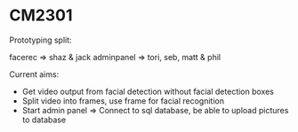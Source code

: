 CM2301
======

Prototyping split:

facerec => shaz & jack
adminpanel => tori, seb, matt & phil

Current aims:
- Get video output from facial detection without facial detection boxes
- Split video into frames, use frame for facial recognition
- Start admin panel => Connect to sql database, be able to upload pictures to database


